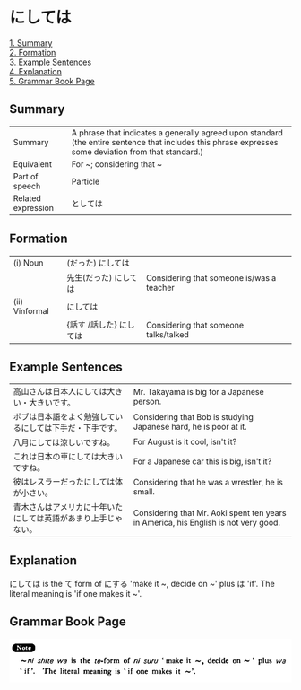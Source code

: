 # にしては

[1. Summary](#summary)<br>
[2. Formation](#formation)<br>
[3. Example Sentences](#example-sentences)<br>
[4. Explanation](#explanation)<br>
[5. Grammar Book Page](#grammar-book-page)<br>


## Summary

<table><tr>   <td>Summary</td>   <td>A phrase that indicates a generally agreed upon standard (the entire sentence that includes this phrase expresses some deviation from that standard.)</td></tr><tr>   <td>Equivalent</td>   <td>For ~; considering that ~</td></tr><tr>   <td>Part of speech</td>   <td>Particle</td></tr><tr>   <td>Related expression</td>   <td>としては</td></tr></table>

## Formation

<table class="table"> <tbody><tr class="tr head"> <td class="td"><span class="numbers">(i)</span> <span class="bold"><span> Noun</span></span></td> <td class="td"><span>(<span class="concept">だった</span><span>)</span> <span class="concept">にしては</span></span></td> <td class="td"><span>&nbsp;</span></td> </tr> <tr class="tr"> <td class="td"><span>&nbsp;</span></td> <td class="td"><span>先生</span><span>(<span class="concept">だった</span><span>)</span> <span class="concept">にしては</span></span></td> <td class="td"><span>Considering    that someone is/was a teacher</span></td> </tr> <tr class="tr head"> <td class="td"><span class="numbers">(ii) </span><span class="bold"><span>Vinformal</span></span></td> <td class="td"><span class="concept">にしては</span> </td> <td class="td"><span>&nbsp;</span></td> </tr> <tr class="tr"> <td class="td"><span>&nbsp;</span></td> <td class="td"><span>{話す /話した} <span class="concept">にしては</span></span></td> <td class="td"><span>Considering    that someone talks/talked</span></td> </tr></tbody></table>

## Example Sentences

<table><tr>   <td>高山さんは日本人にしては大きい・大きいです。</td>   <td>Mr. Takayama is big for a Japanese person.</td></tr><tr>   <td>ボブは日本語をよく勉強しているにしては下手だ・下手です。</td>   <td>Considering that Bob is studying Japanese hard, he is poor at it.</td></tr><tr>   <td>八月にしては涼しいですね。</td>   <td>For August is it cool, isn't it?</td></tr><tr>   <td>これは日本の車にしては大きいですね。</td>   <td>For a Japanese car this is big, isn't it?</td></tr><tr>   <td>彼はレスラーだったにしては体が小さい。</td>   <td>Considering that he was a wrestler, he is small.</td></tr><tr>   <td>青木さんはアメリカに十年いたにしては英語があまり上手じゃない。</td>   <td>Considering that Mr. Aoki spent ten years in America, his English is not very good.</td></tr></table>

## Explanation

<p><span class="cloze">にしては</span> is the て form of にする 'make it ~, decide on ~' plus は 'if'. The literal meaning is 'if one makes it ~'.</p>

## Grammar Book Page

![](../img/Basicにしては.png)

